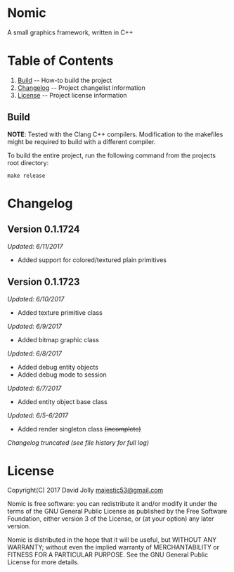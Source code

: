 Nomic
=====

A small graphics framework, written in C++

Table of Contents
=================

1. [Build](https://github.com/majestic53/nomic-alpha#build) -- How-to build the project
2. [Changelog](https://github.com/majestic53/nomic-alpha#changelog) -- Project changelist information
3. [License](https://github.com/majestic53/nomic-alpha#license) -- Project license information

Build
-----

__NOTE__: Tested with the Clang C++ compilers. Modification to the makefiles might be required to build with a different compiler.

To build the entire project, run the following command from the projects root directory:

```
make release
```

Changelog
=========

Version 0.1.1724
----------------
*Updated: 6/11/2017*

* Added support for colored/textured plain primitives

Version 0.1.1723
----------------
*Updated: 6/10/2017*

* Added texture primitive class

*Updated: 6/9/2017*

* Added bitmap graphic class

*Updated: 6/8/2017*

* Added debug entity objects
* Added debug mode to session

*Updated: 6/7/2017*

* Added entity object base class

*Updated: 6/5-6/2017*

* Added render singleton class <s>(incomplete)</s>

*Changelog truncated (see file history for full log)*

License
=======

Copyright(C) 2017 David Jolly <majestic53@gmail.com>

Nomic is free software: you can redistribute it and/or modify
it under the terms of the GNU General Public License as published by
the Free Software Foundation, either version 3 of the License, or
(at your option) any later version.

Nomic is distributed in the hope that it will be useful,
but WITHOUT ANY WARRANTY; without even the implied warranty of
MERCHANTABILITY or FITNESS FOR A PARTICULAR PURPOSE.  See the
GNU General Public License for more details.
